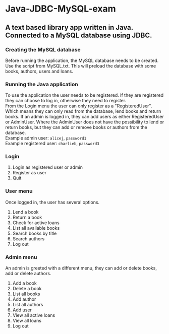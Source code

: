# Java-JDBC-MySQL-exam

## A text based library app written in Java. Connected to a MySQL database using JDBC.

### Creating the MySQL database
Before running the application, the MySQL database needs to be created. Use the script from MySQL.txt. This will preload 
the database with some books, authors, users and loans.

### Running the Java application
To use the application the user needs to be registered. If they are registered they can choose to log in, 
otherwise they need to register.   
From the Login menu the user can only register as a "RegisteredUser". Which means they can only read from the database, 
lend books and return books. 
If an admin is logged in, they can add users as either RegisteredUser or AdminUser. Where the AdminUser does not have 
the possibility to lend or return books, but they can add or remove books or authors from the database.  
Example admin user: `alicej`, `password1`  
Example registered user: `charlieb`, `password3`

### Login
1. Login as registered user or admin
2. Register as user
0. Quit


### User menu
Once logged in, the user has several options.

1. Lend a book
2. Return a book
3. Check for active loans
4. List all available books
5. Search books by title
6. Search authors
0. Log out

### Admin menu
An admin is greeted with a different menu, they can add or delete books, add or delete authors.     

1. Add a book
2. Delete a book
3. List all books
4. Add author
5. List all authors
6. Add user
7. View all active loans
8. View all loans
0. Log out


